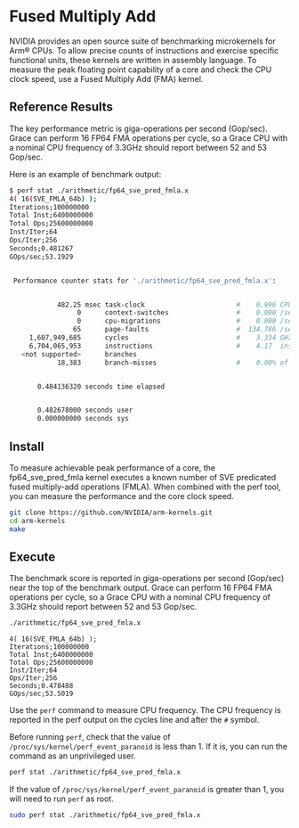 # Fused Multiply Add

NVIDIA provides an open source suite of benchmarking microkernels for Arm® CPUs. To
allow precise counts of instructions and exercise specific functional units, these kernels
are written in assembly language. To measure the peak floating point capability of a core
and check the CPU clock speed, use a Fused Multiply Add (FMA) kernel.

## Reference Results

The key performance metric is giga-operations per second (Gop/sec).  Grace can perform 16 FP64 FMA operations per cycle, so a Grace CPU with a nominal CPU frequency of 3.3GHz should report between 52 and 53 Gop/sec.

Here is an example of benchmark output:
```bash
$ perf stat ./arithmetic/fp64_sve_pred_fmla.x
4( 16(SVE_FMLA_64b) );
Iterations;100000000
Total Inst;6400000000
Total Ops;25600000000
Inst/Iter;64
Ops/Iter;256
Seconds;0.481267
GOps/sec;53.1929


 Performance counter stats for './arithmetic/fp64_sve_pred_fmla.x':


            482.25 msec task-clock                       #    0.996 CPUs utilized
                 0      context-switches                 #    0.000 /sec
                 0      cpu-migrations                   #    0.000 /sec
                65      page-faults                      #  134.786 /sec
     1,607,949,685      cycles                           #    3.334 GHz
     6,704,065,953      instructions                     #    4.17  insn per cycle
   <not supported>      branches
            18,383      branch-misses                    #    0.00% of all branches


       0.484136320 seconds time elapsed


       0.482678000 seconds user
       0.000000000 seconds sys
```

## Install

To measure achievable peak performance of a core, the fp64_sve_pred_fmla kernel
executes a known number of SVE predicated fused multiply-add operations (FMLA). When
combined with the perf tool, you can measure the performance and the core clock speed.

```bash
git clone https://github.com/NVIDIA/arm-kernels.git
cd arm-kernels
make
```

## Execute

The benchmark score is reported in giga-operations per second (Gop/sec) near the top of
the benchmark output. Grace can perform 16 FP64 FMA operations per cycle, so a Grace
CPU with a nominal CPU frequency of 3.3GHz should report between 52 and 53 Gop/sec.

```bash
./arithmetic/fp64_sve_pred_fmla.x
```
```
4( 16(SVE_FMLA_64b) );
Iterations;100000000
Total Inst;6400000000
Total Ops;25600000000
Inst/Iter;64
Ops/Iter;256
Seconds;0.478488
GOps/sec;53.5019
```

Use the `perf` command to measure CPU frequency.  The CPU frequency is reported in the perf output on the cycles line and after the `#` symbol.

Before running `perf`, check that the value of `/proc/sys/kernel/perf_event_paranoid` is less than 1.  If it is, you can run the command as an unprivileged user.
```bash
perf stat ./arithmetic/fp64_sve_pred_fmla.x
```

If the value of `/proc/sys/kernel/perf_event_paranoid` is greater than 1, you will need to run `perf` as root.
```bash
sudo perf stat ./arithmetic/fp64_sve_pred_fmla.x
```
